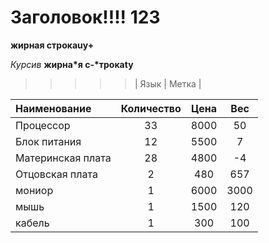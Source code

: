 ﻿# Заголовок!!!! 123
**жирная строкаuy+**

*Курсив*
__жирна*я с-*трокаty__

>>>>>| Язык | Метка |

Наименование | Количество | Цена | Вес |
:-------- |:-----:| :-------: | :-----: |
Процессор  | 33  | 8000 | 50
Блок питания     | 12    | 5500 | 7
Материнская плата      | 28     | 4800 |-4
Отцовская плата      | 2     | 480 | 657
мониор | 1 | 6000 | 3000
мышь | 1 | 1500 | 120
кабель | 1 | 300 | 100
